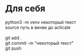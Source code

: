 # Для себя
python3 -m venv некоторый текст <br>
source путь в венве до acticate <br>
<br>
git add . <br>
git commit -m "некоторый текст" <br>
git push <br>
